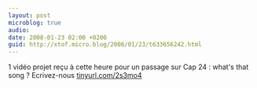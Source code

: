 ```yaml
---
layout: post
microblog: true
audio: 
date: 2008-01-23 02:00 +0200
guid: http://xtof.micro.blog/2008/01/23/t633656242.html
---
```

1 vidéo projet reçu à cette heure pour un passage sur Cap 24 :  what's that song ? Ecrivez-nous [tinyurl.com/2s3mo4](http://tinyurl.com/2s3mo4)
